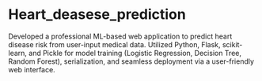# Heart_deasese_prediction
Developed a professional ML-based web application to predict heart disease risk from user-input medical data. Utilized Python, Flask, scikit-learn, and Pickle for model training (Logistic Regression, Decision Tree, Random Forest), serialization, and seamless deployment via a user-friendly web interface.
